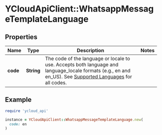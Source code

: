 # YCloudApiClient::WhatsappMessageTemplateLanguage

## Properties

| Name | Type | Description | Notes |
| ---- | ---- | ----------- | ----- |
| **code** | **String** | The code of the language or locale to use. Accepts both language and language_locale formats (e.g., en and en_US). See [Supported Languages](https://developers.facebook.com/docs/whatsapp/api/messages/message-templates#supported-languages-) for all codes. |  |

## Example

```ruby
require 'ycloud_api'

instance = YCloudApiClient::WhatsappMessageTemplateLanguage.new(
  code: en
)
```

